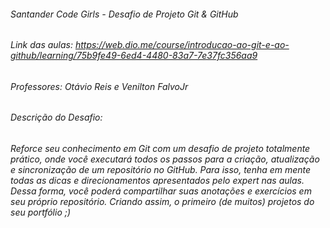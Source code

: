 ###### Santander Code Girls - Desafio de Projeto Git & GitHub

###### Link das aulas: https://web.dio.me/course/introducao-ao-git-e-ao-github/learning/75b9fe49-6ed4-4480-83a7-7e37fc356aa9

###### Professores: Otávio Reis e Venilton FalvoJr 

###### Descrição do Desafio: 
###### Reforce seu conhecimento em Git com um desafio de projeto totalmente prático, onde você executará todos os passos para a criação, atualização e sincronização de um repositório no GitHub. Para isso, tenha em mente todas as dicas e direcionamentos apresentados pelo expert nas aulas. Dessa forma, você poderá compartilhar suas anotações e exercícios em seu próprio repositório. Criando assim, o primeiro (de muitos) projetos do seu portfólio ;)


